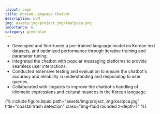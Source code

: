 ```yaml
---
layout: page
title: Korean Language Chatbot
description: LLM
img: assets/img/project_img/koalpaca.png
importance: 6
category: greenblue
---
```


* Developed and fine-tuned a pre-trained language model on Korean text datasets, and optimized performance through iterative training and parameter tuning.
* Integrated the chatbot with popular messaging platforms to provide seamless user interactions.
* Conducted extensive testing and evaluation to ensure the chatbot's accuracy and reliability in understanding and responding to user queries.
* Collaborated with linguists to improve the chatbot's handling of idiomatic expressions and cultural nuances in the Korean language.
 
<div class="row justify-content-sm-center">
    <div class="col-sm-4 mt-3 mt-md-0">
        {% include figure.liquid path="assets/img/project_img/koalpca.jpg" title="coastal trash detection" class="img-fluid rounded z-depth-1" %}
    </div>
</div>
